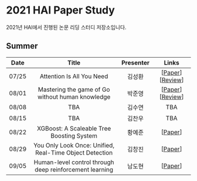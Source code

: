 # 2021 HAI Paper Study
2021년 HAI에서 진행된 논문 리딩 스터디 저장소입니다.

## Summer

|Date|Title|Presenter|Links|
|:--:|:--:|:--:|:--:|
|07/25|Attention Is All You Need|김성환|[[Paper](https://arxiv.org/abs/1706.03762)] [[Review](./Summer/20210725-Attention-Is-All-You-Need.pdf)]|
|08/01|Mastering the game of Go without human knowledge|박준영|[[Paper](https://www.nature.com/articles/nature24270)] [[Review](./Summer/20210801-Mastering_the_game_of_Go_without_human_knowledge)]|
|08/08|TBA|김수연|TBA|
|08/15|TBA|김찬우|TBA|
|08/22|XGBoost: A Scaleable Tree Boosting System|황예준|[[Paper](https://arxiv.org/abs/1603.02754)]|
|08/29|You Only Look Once: Unified, Real-Time Object Detection|김창진|[[Paper](https://arxiv.org/abs/1506.02640)]|
|09/05|Human-level control through deep reinforcement learning|남도현|[[Paper](https://www.nature.com/articles/nature14236)]|
